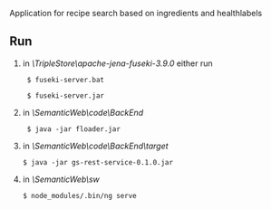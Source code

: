 Application for recipe search based on ingredients and healthlabels

## Run
1. in *\TripleStore\apache-jena-fuseki-3.9.0* either run
	
		$ fuseki-server.bat 
				
		$ fuseki-server.jar
	
2. in *\SemanticWeb\code\BackEnd*

		$ java -jar floader.jar
	
3.  in *\SemanticWeb\code\BackEnd\target*
	
		$ java -jar gs-rest-service-0.1.0.jar
	
4.  in *\SemanticWeb\sw*
	
		$ node_modules/.bin/ng serve
	

